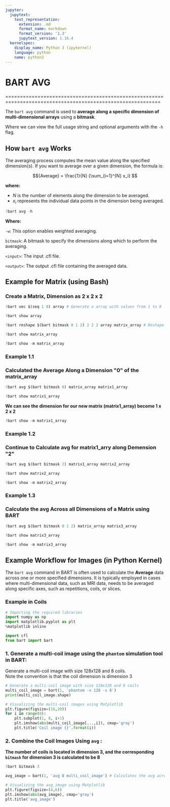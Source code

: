 ```yaml
---
jupyter:
  jupytext:
    text_representation:
      extension: .md
      format_name: markdown
      format_version: '1.3'
      jupytext_version: 1.16.4
  kernelspec:
    display_name: Python 3 (ipykernel)
    language: python
    name: python3
---
```


# BART AVG

===========================================================================================================

The `bart avg` command is used to **average along a specific dimension of multi-dimensional arrays** using a **bitmask**.  

Where we can view the full usage string and optional arguments with the `-h` flag.


## How `bart avg` Works

The averaging process computes the mean value along the specified dimension(s). If you want to average over a given dimension, the formula is:

$${Average} = \frac{1}{N} {\sum_{i=1}^{N} x_i} $$

**where:**

- $N$ is the number of elements along the dimension to be averaged.
- $x_i$ represents the individual data points in the dimension being averaged.

```python
!bart avg -h
```

**Where:**

`-w`: This option enables weighted averaging.

`bitmask`: A bitmask to specify the dimensions along which to perform the averaging.

`<input>`: The input .cfl file.

`<output>`: The output .cfl file containing the averaged data.


## Example for Matrix (using Bash)


### Create a Matrix, Dimension as 2 x 2 x 2

```python
!bart vec $(seq 1 8) array # Generate a array with values from 1 to 8 
```

```python
!bart show array
```

```python
!bart reshape $(bart bitmask 0 1 2) 2 2 2 array matrix_array # Reshape the array to Dimension as 2 x 2 x 2
```

```python
!bart show matrix_array
```

```python
!bart show -m matrix_array
```

### Example 1.1

### Calculated the Average Along a Dimension "0" of the matrix_array

```python
!bart avg $(bart bitmask 0) matrix_array matrix1_array
```

```python
!bart show matrix1_array
```

**We can see the dimension for our new matrix (matrix1_array) become 1 x 2 x 2**

```python
!bart show -m matrix1_array
```

### Example 1.2

### Continue to Calculate avg for matrix1_arry along Demension "2"

```python
!bart avg $(bart bitmask 2) matrix1_array matrix2_array
```

```python
!bart show matrix2_array
```

```python
!bart show -m matrix2_array
```

### Example 1.3

### Calculate the avg Across all Dimensions of a Matrix using BART

```python
!bart avg $(bart bitmask 0 1 2) matrix_array matrix3_array
```

```python
!bart show matrix3_array
```

```python
!bart show -m matrix3_array
```

## Example Workflow for Images (in Python Kernel)

The `bart avg` command in BART is often used to calculate the **Average** data across one or more specified dimensions. It is typically employed in cases where multi-dimensional data, such as MRI data, needs to be averaged along specific axes, such as repetitions, coils, or slices.


### Example in Coils

```python
# Importing the required libraries
import numpy as np
import matplotlib.pyplot as plt
%matplotlib inline

import cfl
from bart import bart
```

### 1. Generate a multi-coil image using the `phantom` simulation tool in BART:


Generate a multi-coil image with size 128x128 and 8 coils.  
Note the convention is that the coil dimension is dimension 3

```python
# Generate a multi-coil image with size 128x128 and 8 coils
multi_coil_image = bart(1, 'phantom -x 128 -s 8')
print(multi_coil_image.shape)
```

```python
# Visualizing the multi-coil images using Matplotlib 
plt.figure(figsize=(16,20))
for i in range(8):
    plt.subplot(1, 8, i+1)
    plt.imshow(abs(multi_coil_image[...,i]), cmap='gray')
    plt.title('Coil image {}'.format(i))
```

### 2. Combine the Coil Images Using `avg` :


**The number of coils is located in dimension 3, and the corresponding `bitmask`  for dimension 3 is calculated to be 8**

```python
!bart bitmask 3
```

```python
avg_image = bart(1, 'avg 8 multi_coil_image') # Calculates the avg across coil dimension and named as avg_image
```

```python
# Visualizing the avg_image using Matplotlib
plt.figure(figsize=(4,6))
plt.imshow(abs(avg_image), cmap='gray')
plt.title('avg_image')
```

```python

```

